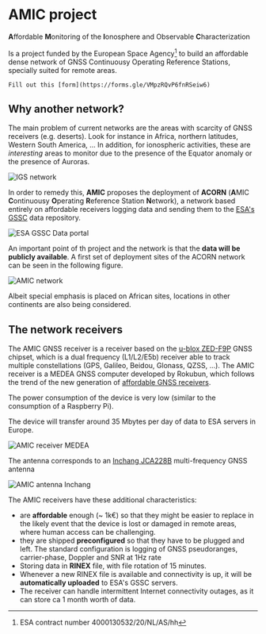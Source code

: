 
# AMIC project

**A**ffordable **M**onitoring of the **I**onosphere and Observable **C**haracterization

Is a project funded by the European Space Agency[^contractnum] to build an
affordable dense network of GNSS Continuousy Operating Reference Stations,
specially suited for remote areas.

```{admonition} Want to host a receiver?
Fill out this [form](https://forms.gle/VMpzRQvP6fnRSeiw6)
```

[^contractnum]: ESA contract number 4000130532/20/NL/AS/hh

## Why another network?

The main problem of current networks are the areas with scarcity of GNSS
receivers (e.g. deserts). Look for instance in Africa, northern latitudes, Western South America, ... In addition, for ionospheric activities, these are *interesting* areas to monitor due to the presence of the Equator anomaly or the presence of Auroras.

![IGS network](../assets/igs_network.png)

In order to remedy this, **AMIC** proposes the deployment of **ACORN** (**A**MIC **C**ontinuousy **O**perating **R**eference Station **N**etwork),
a network based entirely on affordable receivers logging data and sending them to the [ESA's GSSC](https://gssc.esa.int/portal/) data repository.

![ESA GSSC Data portal](../assets/esa_gssc_data_portal.png)

An important point of th project and the network is that the
**data will be publicly available**. A first set of deployment sites of the ACORN network can be seen in the following figure.

![AMIC network](../assets/amic_network.png)

Albeit special emphasis is placed on African sites, locations in other
continents are also being considered.

## The network receivers

The AMIC GNSS receiver is a receiver based on the [u-blox ZED-F9P](https://www.u-blox.com/en/product/zed-f9p-module) GNSS chipset, which is a dual frequency (L1/L2/E5b) receiver able to track multiple constellations (GPS, Galileo, Beidou, Glonass, QZSS, ...). The AMIC receiver is a MEDEA GNSS computer
developed by Rokubun, which follows the trend of the new generation of
[affordable GNSS receivers](./low_cost_gnss.md).

The power consumption of the device is very low (similar to the consumption of a Raspberry Pi).

The device will transfer around 35 Mbytes per day of data to ESA servers in Europe.

![AMIC receiver MEDEA](../assets/amic_receiver_medea.jpg)

The antenna corresponds to an [Inchang JCA228B](http://www.jinchanggps.com/JCA228B-pd46958135.html) multi-frequency GNSS antenna

![AMIC antenna Inchang](../assets/amic_antenna_inchang.png)

The AMIC receivers have these additional characteristics:

- are **affordable** enough (~ 1k€) so that they might be easier to replace in the likely event that the device is lost or damaged in remote areas, where human access can be challenging.
- they are shipped **preconfigured** so that they have to be plugged and left. The standard configuration is logging of GNSS pseudoranges, carrier-phase, Doppler and SNR at 1Hz rate
- Storing data in **RINEX** file, with file rotation of 15 minutes.
- Whenever a new RINEX file is available and connectivity is up, it will be **automatically uploaded** to ESA's GSSC servers.
- The receiver can handle intermittent Internet connectivity outages, as it can store ca 1 month worth of data.
